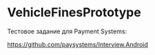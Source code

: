 # VehicleFinesPrototype
Тестовое задание для Payment Systems:

https://github.com/paysystems/Interview.Android
